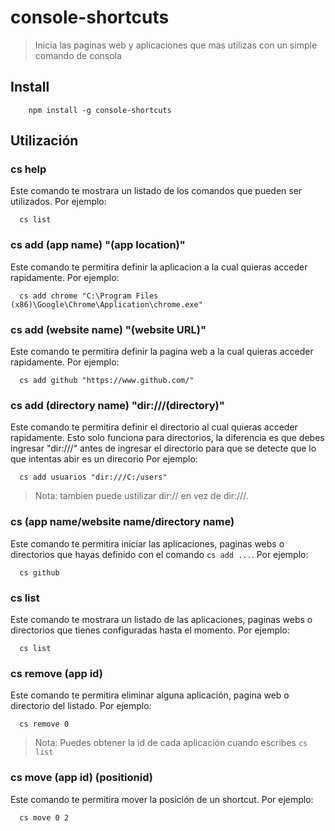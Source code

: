 # console-shortcuts
> Inicia las paginas web y aplicaciones que mas utilizas con un simple comando de consola

## Install
```
    npm install -g console-shortcuts
```

## Utilización

  ### cs help
  Este comando te mostrara un listado de los comandos que pueden ser utilizados. Por ejemplo:

  ```
    cs list
  ```

  ### cs add (app name) "(app location)"
  Este comando te permitira definir la aplicacion a la cual quieras acceder rapidamente. Por ejemplo:

  ```
    cs add chrome "C:\Program Files (x86)\Google\Chrome\Application\chrome.exe"
  ```

  ### cs add (website name) "(website URL)"
  Este comando te permitira definir la pagina web a la cual quieras acceder rapidamente. Por ejemplo:

  ```
    cs add github "https://www.github.com/"
  ```

  ### cs add (directory name) "dir:///(directory)"
  Este comando te permitira definir el directorio al cual quieras acceder rapidamente. Esto solo funciona para directorios, la diferencia es que debes ingresar "dir:///" antes de ingresar el directorio para que se detecte que lo que intentas abir es un direcorio Por ejemplo:

  ```
    cs add usuarios "dir:///C:/users"
  ```
  > Nota: tambien puede ustilizar dir:// en vez de dir:///.

  ### cs (app name/website name/directory name)
  Este comando te permitira iniciar las aplicaciones, paginas webs o directorios que hayas definido con el comando ```cs add ...```. Por ejemplo:
  
  ```
    cs github
  ```
  
  ### cs list
  Este comando te mostrara un listado de las aplicaciones, paginas webs o directorios que tienes configuradas hasta el momento. Por ejemplo:

  ```
    cs list
  ```

  ### cs remove (app id)
  Este comando te permitira eliminar alguna aplicación, pagina web o directorio del listado. Por ejemplo:

  ```
    cs remove 0
  ```
  > Nota: Puedes obtener la id de cada aplicación cuando escribes ```cs list```

   ### cs move (app id) (positionid)
  Este comando te permitira mover la posición de un shortcut. Por ejemplo:

  ```
    cs move 0 2
  ```